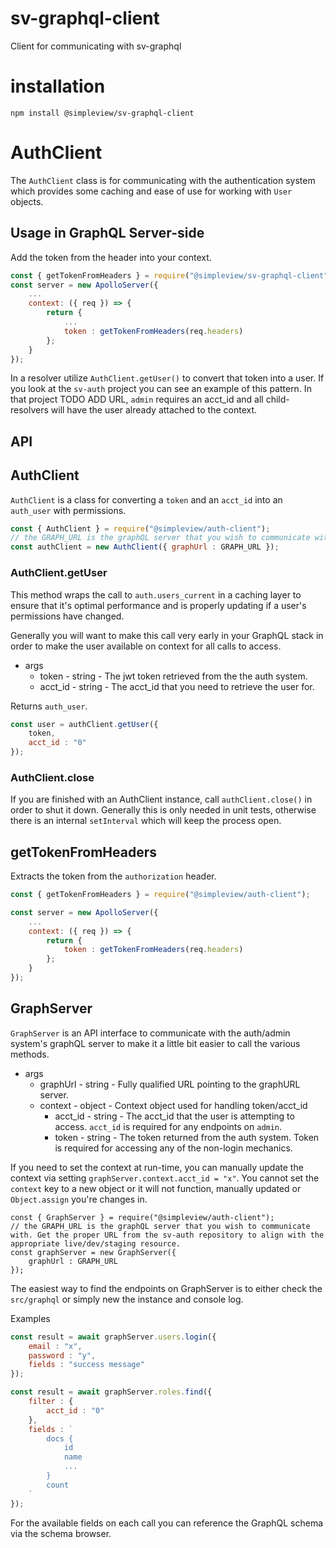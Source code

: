 # sv-graphql-client
Client for communicating with sv-graphql

# installation

```
npm install @simpleview/sv-graphql-client
```

# AuthClient

The `AuthClient` class is for communicating with the authentication system which provides some caching and ease of use for working with `User` objects.

## Usage in GraphQL Server-side

Add the token from the header into your context.
```js
const { getTokenFromHeaders } = require("@simpleview/sv-graphql-client");
const server = new ApolloServer({
	...
	context: ({ req }) => {
		return {
			...
			token : getTokenFromHeaders(req.headers)
		};
	}
});
```

In a resolver utilize `AuthClient.getUser()` to convert that token into a user. If you look at the `sv-auth` project you can see an example of this pattern. In that project TODO ADD URL, `admin` requires an acct_id and all child-resolvers will have the user already attached to the context.

## API

## AuthClient

`AuthClient` is a class for converting a `token` and an `acct_id` into an `auth_user` with permissions.

```js
const { AuthClient } = require("@simpleview/auth-client");
// the GRAPH_URL is the graphQL server that you wish to communicate with. Get the proper URL from the sv-auth repository to align with the appropriate live/dev/staging resource.
const authClient = new AuthClient({ graphUrl : GRAPH_URL });
```

### AuthClient.getUser

This method wraps the call to `auth.users_current` in a caching layer to ensure that it's optimal performance and is properly updating if a user's permissions have changed.

Generally you will want to make this call very early in your GraphQL stack in order to make the user available on context for all calls to access.

* args
	* token - string - The jwt token retrieved from the the auth system.
	* acct_id - string - The acct_id that you need to retrieve the user for.

Returns `auth_user`.

```js
const user = authClient.getUser({
	token,
	acct_id : "0"
});
```

### AuthClient.close

If you are finished with an AuthClient instance, call `authClient.close()` in order to shut it down. Generally this is only needed in unit tests, otherwise there is an internal `setInterval` which will keep the process open.

## getTokenFromHeaders

Extracts the token from the `authorization` header.

```js
const { getTokenFromHeaders } = require("@simpleview/auth-client");

const server = new ApolloServer({
	...
	context: ({ req }) => {
		return {
			token : getTokenFromHeaders(req.headers)
		};
	}
});
```

## GraphServer

`GraphServer` is an API interface to communicate with the auth/admin system's graphQL server to make it a little bit easier to call the various methods.


* args
	* graphUrl - string - Fully qualified URL pointing to the graphURL server.
	* context - object - Context object used for handling token/acct_id
		* acct_id - string - The acct_id that the user is attempting to access. `acct_id` is required for any endpoints on `admin`.
		* token - string - The token returned from the auth system. Token is required for accessing any of the non-login mechanics.

If you need to set the context at run-time, you can manually update the context via setting `graphServer.context.acct_id = "x"`. You cannot set the `context` key to a new object or it will not function, manually updated or `Object.assign` you're changes in.

```
const { GraphServer } = require("@simpleview/auth-client");
// the GRAPH_URL is the graphQL server that you wish to communicate with. Get the proper URL from the sv-auth repository to align with the appropriate live/dev/staging resource.
const graphServer = new GraphServer({
	graphUrl : GRAPH_URL
});
```

The easiest way to find the endpoints on GraphServer is to either check the `src/graphql` or simply new the instance and console log.

Examples

```js
const result = await graphServer.users.login({
	email : "x",
	password : "y",
	fields : "success message"
});

const result = await graphServer.roles.find({
	filter : {
		acct_id : "0"
	},
	fields : `
		docs {
			id
			name
			...
		}
		count
	`
});
```

For the available fields on each call you can reference the GraphQL schema via the schema browser.